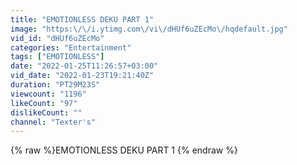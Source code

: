 ```yaml
---
title: "EMOTIONLESS DEKU PART 1"
image: "https:\/\/i.ytimg.com\/vi\/dHUf6uZEcMo\/hqdefault.jpg"
vid_id: "dHUf6uZEcMo"
categories: "Entertainment"
tags: ["EMOTIONLESS"]
date: "2022-01-25T11:26:57+03:00"
vid_date: "2022-01-23T19:21:40Z"
duration: "PT29M23S"
viewcount: "1196"
likeCount: "97"
dislikeCount: ""
channel: "Texter's"
---
```

{% raw %}EMOTIONLESS DEKU PART 1 {% endraw %}
